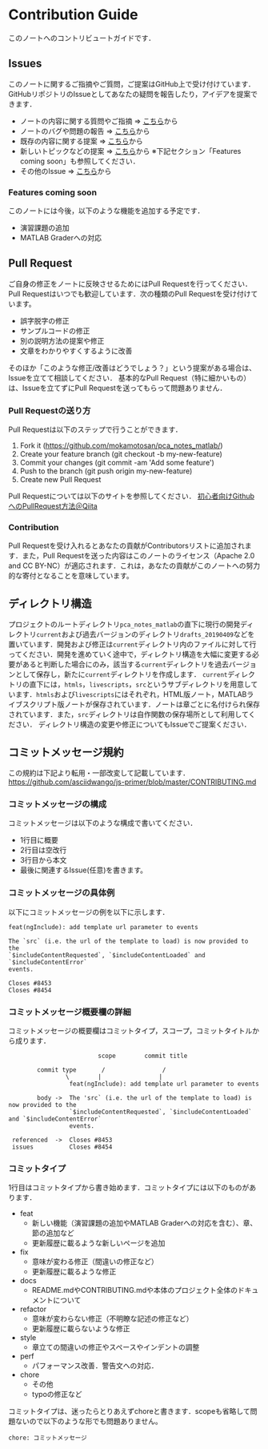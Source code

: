 # Contribution Guide
このノートへのコントリビュートガイドです．

## Issues
このノートに関するご指摘やご質問，ご提案はGitHub上で受け付けています．GitHubリポジトリのIssueとしてあなたの疑問を報告したり，アイデアを提案できます．
- ノートの内容に関する質問やご指摘 => [こちら](https://github.com/mokamotosan/pca_notes_matlab/issues/new?assignees=&labels=question&template=question.md&title=)から
- ノートのバグや問題の報告 => [こちら](https://github.com/mokamotosan/pca_notes_matlab/issues/new?assignees=&labels=bug&template=bug_report.md&title=)から
- 既存の内容に関する提案 => [こちら](https://github.com/mokamotosan/pca_notes_matlab/issues/new?assignees=&labels=enhancement&template=feature_request.md&title=)から
- 新しいトピックなどの提案 => [こちら](https://github.com/mokamotosan/pca_notes_matlab/issues/new?assignees=&labels=enhancement&template=new-feature-request.md&title=)から ※下記セクション「Features coming soon」も参照してください．
- その他のIssue => [こちら](https://github.com/mokamotosan/pca_notes_matlab/issues/new?assignees=&labels=&template=others.md&title=)から

### Features coming soon
このノートには今後，以下のような機能を追加する予定です．
- 演習課題の追加
- MATLAB Graderへの対応

## Pull Request
ご自身の修正をノートに反映させるためにはPull Requestを行ってください．Pull Requestはいつでも歓迎しています．次の種類のPull Requestを受け付けています。
- 誤字脱字の修正
- サンプルコードの修正
- 別の説明方法の提案や修正
- 文章をわかりやすくするように改善

そのほか「このような修正/改善はどうでしょう？」という提案がある場合は、Issueを立てて相談してください．
基本的なPull Request（特に細かいもの）は、Issueを立てずにPull Requestを送ってもらって問題ありません．

### Pull Requestの送り方
Pull Requestは以下のステップで行うことができます．
1. Fork it (https://github.com/mokamotosan/pca_notes_matlab/)
2. Create your feature branch (git checkout -b my-new-feature)
3. Commit your changes (git commit -am 'Add some feature')
4. Push to the branch (git push origin my-new-feature)
5. Create new Pull Request

Pull Requestについては以下のサイトを参照してください．
[初心者向けGithubへのPullRequest方法＠Qiita]( https://qiita.com/samurairunner/items/7442521bce2d6ac9330b)

### Contribution
Pull Requestを受け入れるとあなたの貢献がContributorsリストに追加されます．また，Pull Requestを送った内容はこのノートのライセンス（Apache 2.0 and CC BY-NC）が適応されます．これは，あなたの貢献がこのノートへの努力的な寄付となることを意味しています。

## ディレクトリ構造
プロジェクトのルートディレクトリ```pca_notes_matlab```の直下に現行の開発ディレクトリ```current```および過去バージョンのディレクトリ```drafts_20190409```などを置いています．開発および修正は```current```ディレクトリ内のファイルに対して行ってください．開発を進めていく途中で，ディレクトリ構造を大幅に変更する必要があると判断した場合にのみ，該当する```current```ディレクトリを過去バージョンとして保存し，新たに```current```ディレクトリを作成します．
```current```ディレクトリの直下には，```htmls```，```livescripts```，```src```というサブディレクトリを用意しています．```htmls```および```livescripts```にはそれぞれ，HTML版ノート，MATLABライブスクリプト版ノートが保存されています．ノートは章ごとに名付けられ保存されています．また，```src```ディレクトリは自作関数の保存場所として利用してください．
ディレクトリ構造の変更や修正についてもIssueでご提案ください．

## コミットメッセージ規約
この規約は下記より転用・一部改変して記載しています．
https://github.com/asciidwango/js-primer/blob/master/CONTRIBUTING.md

### コミットメッセージの構成
コミットメッセージは以下のような構成で書いてください．
- 1行目に概要
- 2行目は空改行
- 3行目から本文
- 最後に関連するIssue(任意)を書きます。

### コミットメッセージの具体例
以下にコミットメッセージの例を以下に示します．
``` EXAMPLE:
feat(ngInclude): add template url parameter to events

The `src` (i.e. the url of the template to load) is now provided to the
`$includeContentRequested`, `$includeContentLoaded` and `$includeContentError`
events.

Closes #8453
Closes #8454
```

### コミットメッセージ概要欄の詳細
コミットメッセージの概要欄はコミットタイプ，スコープ，コミットタイトルから成ります．

```
                         scope        commit title

        commit type       /                /      
                \        |                |
                 feat(ngInclude): add template url parameter to events

        body ->  The 'src` (i.e. the url of the template to load) is now provided to the
                 `$includeContentRequested`, `$includeContentLoaded` and `$includeContentError`
                 events.

 referenced  ->  Closes #8453
 issues          Closes #8454
```

### コミットタイプ
1行目はコミットタイプから書き始めます．コミットタイプには以下のものがあります．
- feat
    - 新しい機能（演習課題の追加やMATLAB Graderへの対応を含む）、章、節の追加など
    - 更新履歴に載るような新しいページを追加
- fix
    - 意味が変わる修正（間違いの修正など）
    - 更新履歴に載るような修正
- docs
    - README.mdやCONTRIBUTING.mdや本体のプロジェクト全体のドキュメントについて
- refactor
    - 意味が変わらない修正（不明瞭な記述の修正など）
    - 更新履歴に載らないような修正
- style
    - 章立ての間違いの修正やスペースやインデントの調整
- perf
    - パフォーマンス改善．警告文への対応．
- chore
    - その他
    - typoの修正など

コミットタイプは、迷ったらとりあえずchoreと書きます．scopeも省略して問題ないので以下のような形でも問題ありません。

```
chore: コミットメッセージ
```